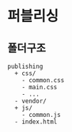 # 퍼블리싱

## 폴더구조

```text
publishing
  + css/
    - common.css
    - main.css
    - ...
  - vendor/
  + js/
    - common.js
  - index.html
```
